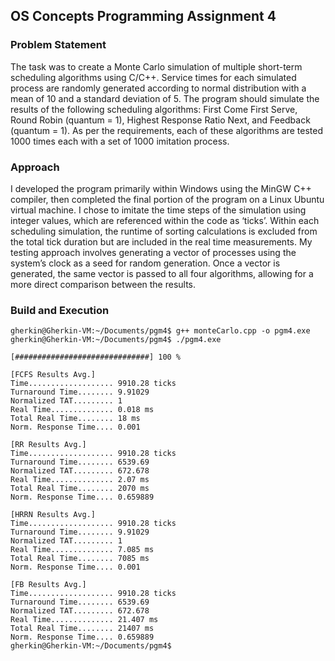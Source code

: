 ## OS Concepts Programming Assignment 4

### Problem Statement
The task was to create a Monte Carlo simulation of multiple short-term scheduling algorithms using C/C++. Service times for each simulated process are randomly generated according to normal distribution with a mean of 10 and a standard deviation of 5. The program should simulate the results of the following scheduling algorithms: First Come First Serve, Round Robin (quantum = 1), Highest Response Ratio Next, and Feedback (quantum = 1). As per the requirements, each of these algorithms are tested 1000 times each with a set of 1000 imitation process.

### Approach
I developed the program primarily within Windows using the MinGW C++ compiler, then completed the final portion of the program on a Linux Ubuntu virtual machine. I chose to imitate the time steps of the simulation using integer values, which are referenced within the code as ‘ticks’. Within each scheduling simulation, the runtime of sorting calculations is excluded from the total tick duration but are included in the real time measurements. My testing approach involves generating a vector of processes using the system’s clock as a seed for random generation. Once a vector is generated, the same vector is passed to all four algorithms, allowing for a more direct comparison between the results.

### Build and Execution
```console
gherkin@Gherkin-VM:~/Documents/pgm4$ g++ monteCarlo.cpp -o pgm4.exe
gherkin@Gherkin-VM:~/Documents/pgm4$ ./pgm4.exe

[##############################] 100 %

[FCFS Results Avg.]
Time................... 9910.28 ticks
Turnaround Time........ 9.91029
Normalized TAT......... 1
Real Time.............. 0.018 ms
Total Real Time........ 18 ms
Norm. Response Time.... 0.001

[RR Results Avg.]
Time................... 9910.28 ticks
Turnaround Time........ 6539.69
Normalized TAT......... 672.678
Real Time.............. 2.07 ms
Total Real Time........ 2070 ms
Norm. Response Time.... 0.659889

[HRRN Results Avg.]
Time................... 9910.28 ticks
Turnaround Time........ 9.91029
Normalized TAT......... 1
Real Time.............. 7.085 ms
Total Real Time........ 7085 ms
Norm. Response Time.... 0.001

[FB Results Avg.]
Time................... 9910.28 ticks
Turnaround Time........ 6539.69
Normalized TAT......... 672.678
Real Time.............. 21.407 ms
Total Real Time........ 21407 ms
Norm. Response Time.... 0.659889
gherkin@Gherkin-VM:~/Documents/pgm4$
```
